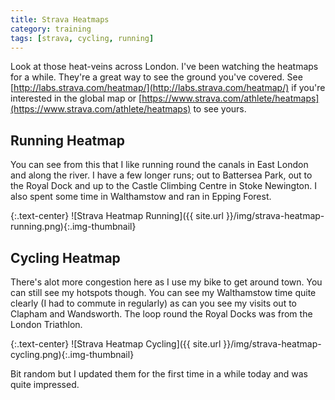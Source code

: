 ```yaml
---
title: Strava Heatmaps
category: training
tags: [strava, cycling, running]
---
```

Look at those heat-veins across London. I've been watching the heatmaps for a
while. They're a great way to see the ground you've covered. See
[http://labs.strava.com/heatmap/](http://labs.strava.com/heatmap/) if you're
interested in the global map or
[https://www.strava.com/athlete/heatmaps](https://www.strava.com/athlete/heatmaps)
to see yours.

## Running Heatmap
You can see from this that I like running round the canals in East London and along
the river. I have a few longer runs; out to Battersea Park, out to the Royal Dock
and up to the Castle Climbing Centre in Stoke Newington. I also spent some time in
Walthamstow and ran in Epping Forest.

{:.text-center}
![Strava Heatmap Running]({{ site.url }}/img/strava-heatmap-running.png){:.img-thumbnail}

## Cycling Heatmap
There's alot more congestion here as I use my bike to get around town. You can still
see my hotspots though. You can see my Walthamstow time quite clearly (I had to
commute in regularly) as can you see my visits out to Clapham and Wandsworth.
The loop round the Royal Docks was from the London Triathlon.

{:.text-center}
![Strava Heatmap Cycling]({{ site.url }}/img/strava-heatmap-cycling.png){:.img-thumbnail}

Bit random but I updated them for the first time in a while today and was quite
impressed.
